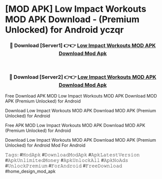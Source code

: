 # [MOD APK] Low Impact Workouts MOD APK Download - (Premium Unlocked) for Android yczqr



<div align="center">
<h3>🔴 Download [Server1] 👉👉 <a href="https://momento.my/?title=Low_Impact_Workouts_MOD_APK_Download">Low Impact Workouts MOD APK Download Mod Apk</a></h3><br>

<h3>🔴 Download [Server2] 👉👉 <a href="https://momento.my/?title=Low_Impact_Workouts_MOD_APK_Download">Low Impact Workouts MOD APK Download Mod Apk</a></h3>
</div>



Free Download APK MOD Low Impact Workouts MOD APK Download MOD APK (Premium Unlocked) for Android

Download Low Impact Workouts MOD APK Download MOD APK (Premium Unlocked) for Android

Free APK MOD Low Impact Workouts MOD APK Download MOD APK (Premium Unlocked) for Android

Download Low Impact Workouts MOD APK Download MOD APK (Premium Unlocked) for Android Mod For Android

𝚃𝚊𝚐𝚜: #𝙼𝚘𝚍𝙰𝚙𝚔 #𝙳𝚘𝚠𝚗𝚕𝚘𝚊𝚍𝙼𝚘𝚍𝙰𝚙𝚔 #𝙰𝚙𝚔𝙻𝚊𝚝𝚎𝚜𝚝𝚅𝚎𝚛𝚜𝚒𝚘𝚗 #𝙰𝚙𝚔𝚄𝚗𝚕𝚒𝚖𝚒𝚝𝚎𝚍𝙼𝚘𝚗𝚎𝚢 #𝙰𝚙𝚔𝚄𝚗𝚕𝚘𝚌𝚔𝙰𝚕𝚕 #𝙰𝚙𝚔𝙽𝚘𝙰𝚍𝚜 #𝚄𝚗𝚕𝚘𝚌𝚔𝙿𝚛𝚎𝚖𝚒𝚞𝚖 #𝙵𝚘𝚛𝙰𝚗𝚍𝚛𝚘𝚒𝚍 #𝙵𝚛𝚎𝚎𝙳𝚘𝚠𝚗𝚕𝚘𝚊𝚍 #home_design_mod_apk
